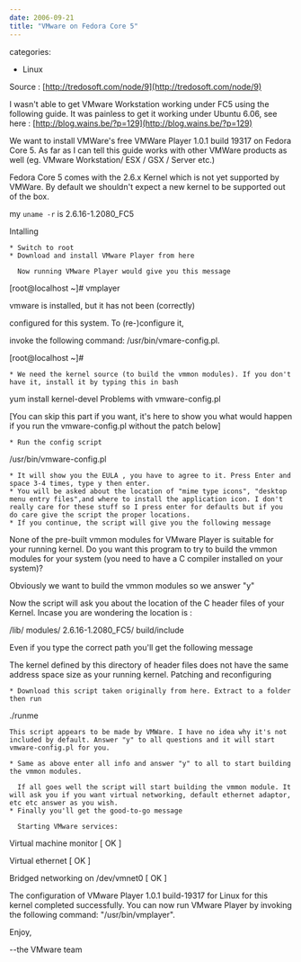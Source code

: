 ```yaml
---
date: 2006-09-21
title: "VMware on Fedora Core 5"
---
```








categories:
- Linux


Source : [http://tredosoft.com/node/9](http://tredosoft.com/node/9)

I wasn't able to get VMware Workstation working under FC5 using the following guide.
It was painless to get it working under Ubuntu 6.06, see here : [http://blog.wains.be/?p=129](http://blog.wains.be/?p=129)



We want to install VMWare's free VMWare Player 1.0.1 build 19317 on Fedora Core 5. As far as I can tell this guide works with other VMWare products as well (eg. VMware Workstation/ ESX / GSX / Server etc.)

Fedora Core 5 comes with the 2.6.x Kernel which is not yet supported by VMWare. By default we shouldn't expect a new kernel to be supported out of the box.

my `uname -r` is 2.6.16-1.2080_FC5

Intalling

    * Switch to root
    * Download and install VMware Player from here

      Now running VMware Player would give you this message

[root@localhost ~]# vmplayer

vmware is installed, but it has not been (correctly)

configured for this system. To (re-)configure it,

invoke the following command: /usr/bin/vmare-config.pl.

[root@localhost ~]#

    * We need the kernel source (to build the vmmon modules). If you don't have it, install it by typing this in bash

yum install kernel-devel
Problems with vmware-config.pl

[You can skip this part if you want, it's here to show you what would happen if you run the vmware-config.pl without the patch below]

    * Run the config script

/usr/bin/vmware-config.pl

    * It will show you the EULA , you have to agree to it. Press Enter and space 3-4 times, type y then enter.
    * You will be asked about the location of "mime type icons", "desktop menu entry files",and where to install the application icon. I don't really care for these stuff so I press enter for defaults but if you do care give the script the proper locations.
    * If you continue, the script will give you the following message

None of the pre-built vmmon modules for VMware Player is
suitable for your running kernel. Do you want this
program to try to build the vmmon modules for your
system (you need to have a C compiler installed on your
system)?

Obviously we want to build the vmmon modules so we answer "y"

Now the script will ask you about the location of the C header files of your Kernel. Incase you are wondering the location is :

/lib/ modules/ 2.6.16-1.2080_FC5/ build/include

Even if you type the correct path you'll get the following message

The kernel defined by this directory of header files does
not have the same address space size as your running kernel.
Patching and reconfiguring

    * Download this script taken originally from here. Extract to a folder then run

./runme

    This script appears to be made by VMWare. I have no idea why it's not included by default. Answer "y" to all questions and it will start vmware-config.pl for you.

    * Same as above enter all info and answer "y" to all to start building the vmmon modules.

      If all goes well the script will start building the vmmon module. It will ask you if you want virtual networking, default ethernet adaptor, etc etc answer as you wish.
    * Finally you'll get the good-to-go message

      Starting VMware services:

Virtual machine monitor [ OK ]

Virtual ethernet [ OK ]

Bridged networking on /dev/vmnet0 [ OK ]

The configuration of VMware Player 1.0.1 build-19317 for
Linux for this kernel completed successfully. You can
now run VMware Player by invoking the following command:
"/usr/bin/vmplayer".

Enjoy,

--the VMware team
